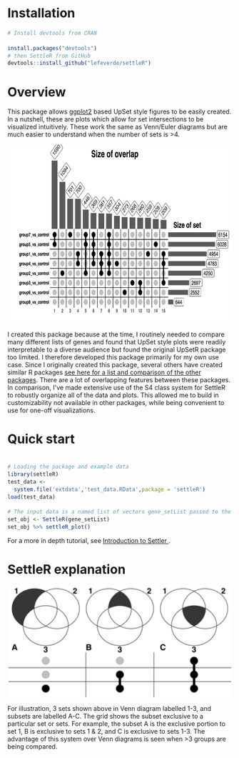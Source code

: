 # Installation

```R
# Install devtools from CRAN

install.packages("devtools")
# then SettleR from GitHub
devtools::install_github("lefeverde/settleR")

```

# Overview

This package allows [ggplot2](https://ggplot2.tidyverse.org) based UpSet style figures to be easily created. In a nutshell, these are plots which allow for set intersections to be visualized intuitively. These work the same as Venn/Euler diagrams but are much easier to understand when the number of sets is >4.

<p align="center">
  <img src="example_settleR_plot.png" height="400">
</p>

I created this package because at the time, I routinely needed to compare many different lists of genes and found that UpSet style plots were readily interpretable to a diverse audience but found the original UpSetR package too limited. I therefore developed this package primarily for my own use case. Since I originally created this package, several others have created similar R packages [see here for a list and comparison of the other packages](https://github.com/krassowski/complex-upset). There are a lot of overlapping features between these packages. In comparison, I've made extensive use of the S4 class system for SettleR to robustly organize all of the data and plots. This allowed me to build  in customizability not available in other packages, while being convenient to use for one-off visualizations.



# Quick start

```R

# Loading the package and example data
library(settleR)
test_data <-
  system.file('extdata','test_data.RData',package = 'settleR')
load(test_data)

# The input data is a named list of vectors gene_setList passed to the constructor function
set_obj <- SettleR(gene_setList)
set_obj %>% settleR_plot()

```

For a more in depth tutorial, see [Introduction to Settler ](https://github.com/lefeverde/settleR/blob/master/doc/Introduction_to_settleR.pdf).


# SettleR explanation
<p align="center">
  <img src="settleR_explanation.png" height="250">
</p>

For illustration, 3 sets shown above in Venn diagram labelled 1-3, and subsets are labelled A-C. The grid shows the subset exclusive to a particular set or sets. For example, the subset A is the exclusive portion to set 1, B is exclusive to sets 1 & 2, and C is exclusive to sets 1-3. The advantage of this system over Venn diagrams is seen when >3 groups are being compared.
